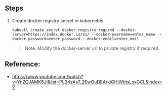 ## Steps
1. Create docker registry secret in kubernetes
    ```shell
    kubectl create secret docker-registry regcred --docker-server=https://index.docker.io/v1/ --docker-username=enter_name --docker-password=enter_password --docker-email=enter_mail
    ```
    > Note: Modify the docker-server url to private registry if required.


## Reference:
- https://www.youtube.com/watch?v=YnZQJAMK6JI&list=PL34sAs7_26wOuDEArkiGHjWtitsLsxGCL&index=7